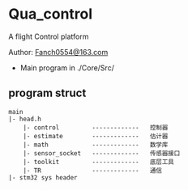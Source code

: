 # Qua_control

A flight Control platform

Author: Fanch0554@163.com

* Main program in ./Core/Src/

## program struct

    main
    |- head.h
        |- control         -------------   控制器
        |- estimate        -------------   估计器
        |- math            -------------   数学库
        |- sensor_socket   -------------   传感器接口
        |- toolkit         -------------   底层工具
        |- TR              -------------   通信
    |- stm32 sys header